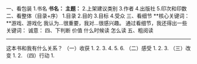 一、看包装
    1.书名
    **书名：**
    **主题：**
    2.上架建议类别
    3.作者
    4.出版社
    5.印次和印数
二、看整体（目录+序）
    1.目录
    2.目的
    3.目标
    4.受众
三、看细节
    **核心关键词：**游戏、游戏化
    我认为...很重要，我对...很感兴趣。
    通过看细节，我还得出一些关键词：
    诚意：
四、下判断
    价值
    什么时候读
    怎么读
五、粗阅读


- - ---------


这本书和我有什么关系？
（一）收获
1.
2.
3.
4.
5.
6.
（二）感受
1.
2.
3.
（三）改变
1.
2.
（四）行动
1.

